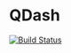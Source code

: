 # QDash

[![Build Status](https://github.com/ty-zhao/QDash.jl/actions/workflows/CI.yml/badge.svg?branch=master)](https://github.com/ty-zhao/QDash.jl/actions/workflows/CI.yml?query=branch%3Amaster)
